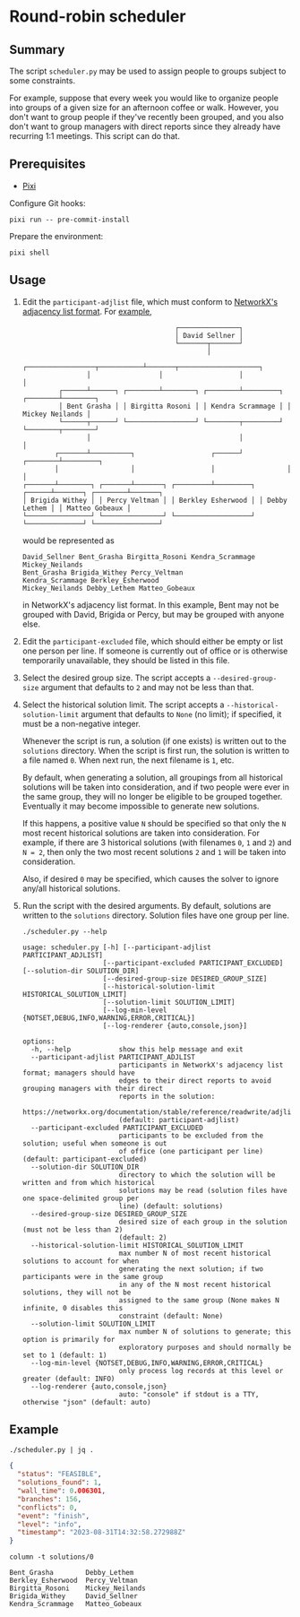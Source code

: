 <!-- vim: set ft=markdown : -->


# Round-robin scheduler

## Summary

The script `scheduler.py` may be used to assign people to groups subject to some constraints.

For example, suppose that every week you would like to organize people into groups of a given size
for an afternoon coffee or walk. However, you don't want to group people if they've recently been
grouped, and you also don't want to group managers with direct reports since they already have
recurring 1:1 meetings. This script can do that.

## Prerequisites

* [Pixi](https://pixi.sh)

Configure Git hooks:

``` shell
pixi run -- pre-commit-install
```

Prepare the environment:

``` shell
pixi shell
```

## Usage

1. Edit the `participant-adjlist` file, which must conform to [NetworkX's adjacency list
   format](https://networkx.org/documentation/stable/reference/readwrite/adjlist.html). For
   [example](https://cdn-cashy-static-assets.lucidchart.com/marketing/blog/2017Q1/7-types-organizational-structure/functional-org-structure-template.png),

    ```text
                                          ┌───────────────┐
                                          │ David Sellner │
                                          └───────┬───────┘
                                                  │
                    ┌─────────────────┬───────────┴───────┬────────────────────┐
                    │                 │                   │                    │
             ┌──────┴──────┐ ┌────────┴────────┐ ┌────────┴─────────┐ ┌────────┴────────┐
             │ Bent Grasha │ │ Birgitta Rosoni │ │ Kendra Scrammage │ │ Mickey Neilands │
             └──────┬──────┘ └─────────────────┘ └────────┬─────────┘ └────────┬────────┘
                    │                                     │                    │
            ┌───────┴──────────┐                   ┌──────┘           ┌────────┴─────────┐
            │                  │                   │                  │                  │
    ┌───────┴────────┐ ┌───────┴───────┐ ┌─────────┴─────────┐ ┌──────┴───────┐ ┌────────┴───────┐
    │ Brigida Withey │ │ Percy Veltman │ │ Berkley Esherwood │ │ Debby Lethem │ │ Matteo Gobeaux │
    └────────────────┘ └───────────────┘ └───────────────────┘ └──────────────┘ └────────────────┘
    ```

   would be represented as

    ```text
    David_Sellner Bent_Grasha Birgitta_Rosoni Kendra_Scrammage Mickey_Neilands
    Bent_Grasha Brigida_Withey Percy_Veltman
    Kendra_Scrammage Berkley_Esherwood
    Mickey_Neilands Debby_Lethem Matteo_Gobeaux
    ```

   in NetworkX's adjacency list format. In this example, Bent may not be grouped with David, Brigida
   or Percy, but may be grouped with anyone else.

1. Edit the `participant-excluded` file, which should either be empty or list one person per line.
   If someone is currently out of office or is otherwise temporarily unavailable, they should be
   listed in this file.

1. Select the desired group size. The script accepts a `--desired-group-size` argument that defaults
   to `2` and may not be less than that.

1. Select the historical solution limit. The script accepts a `--historical-solution-limit` argument
   that defaults to `None` (no limit); if specified, it must be a non-negative integer.

   Whenever the script is run, a solution (if one exists) is written out to the `solutions`
   directory. When the script is first run, the solution is written to a file named `0`. When next
   run, the next filename is `1`, etc.

   By default, when generating a solution, all groupings from all historical solutions will be
   taken into consideration, and if two people were ever in the same group, they will no longer be
   eligible to be grouped together. Eventually it may become impossible to generate new solutions.

   If this happens, a positive value `N` should be specified so that only the `N` most recent
   historical solutions are taken into consideration. For example, if there are 3 historical
   solutions (with filenames `0`, `1` and `2`) and `N = 2`, then only the two most recent solutions
   `2` and `1` will be taken into consideration.

   Also, if desired `0` may be specified, which causes the solver to ignore any/all historical
   solutions.

1. Run the script with the desired arguments. By default, solutions are written to the `solutions`
   directory. Solution files have one group per line.


    ```shell
    ./scheduler.py --help
    ```

    ```text
    usage: scheduler.py [-h] [--participant-adjlist PARTICIPANT_ADJLIST]
                        [--participant-excluded PARTICIPANT_EXCLUDED] [--solution-dir SOLUTION_DIR]
                        [--desired-group-size DESIRED_GROUP_SIZE]
                        [--historical-solution-limit HISTORICAL_SOLUTION_LIMIT]
                        [--solution-limit SOLUTION_LIMIT]
                        [--log-min-level {NOTSET,DEBUG,INFO,WARNING,ERROR,CRITICAL}]
                        [--log-renderer {auto,console,json}]

    options:
      -h, --help            show this help message and exit
      --participant-adjlist PARTICIPANT_ADJLIST
                            participants in NetworkX's adjacency list format; managers should have
                            edges to their direct reports to avoid grouping managers with their direct
                            reports in the solution:
                            https://networkx.org/documentation/stable/reference/readwrite/adjlist.html
                            (default: participant-adjlist)
      --participant-excluded PARTICIPANT_EXCLUDED
                            participants to be excluded from the solution; useful when someone is out
                            of office (one participant per line) (default: participant-excluded)
      --solution-dir SOLUTION_DIR
                            directory to which the solution will be written and from which historical
                            solutions may be read (solution files have one space-delimited group per
                            line) (default: solutions)
      --desired-group-size DESIRED_GROUP_SIZE
                            desired size of each group in the solution (must not be less than 2)
                            (default: 2)
      --historical-solution-limit HISTORICAL_SOLUTION_LIMIT
                            max number N of most recent historical solutions to account for when
                            generating the next solution; if two participants were in the same group
                            in any of the N most recent historical solutions, they will not be
                            assigned to the same group (None makes N infinite, 0 disables this
                            constraint (default: None)
      --solution-limit SOLUTION_LIMIT
                            max number N of solutions to generate; this option is primarily for
                            exploratory purposes and should normally be set to 1 (default: 1)
      --log-min-level {NOTSET,DEBUG,INFO,WARNING,ERROR,CRITICAL}
                            only process log records at this level or greater (default: INFO)
      --log-renderer {auto,console,json}
                            auto: "console" if stdout is a TTY, otherwise "json" (default: auto)
    ```

## Example

``` shell
./scheduler.py | jq .
```

``` json
{
  "status": "FEASIBLE",
  "solutions_found": 1,
  "wall_time": 0.006301,
  "branches": 156,
  "conflicts": 0,
  "event": "finish",
  "level": "info",
  "timestamp": "2023-08-31T14:32:58.272988Z"
}
```

``` shell
column -t solutions/0
```

``` text
Bent_Grasha        Debby_Lethem
Berkley_Esherwood  Percy_Veltman
Birgitta_Rosoni    Mickey_Neilands
Brigida_Withey     David_Sellner
Kendra_Scrammage   Matteo_Gobeaux
```
